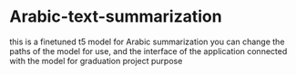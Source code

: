 ﻿# Arabic-text-summarization
 this is a finetuned t5 model for Arabic summarization you can change the paths of the model for use, and the interface of the application connected with the model
for graduation project purpose 
